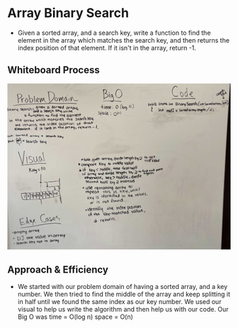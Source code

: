 # Array Binary Search

- Given a sorted array, and a search key, write a function to find the element in the array which matches the search key, and then returns the index position of that element. If it isn't in the array, return -1.

## Whiteboard Process

![Array-Binary-Search](./array-binary-search.jpg)

## Approach & Efficiency

- We started with our problem domain of having a sorted array, and a key number. We then tried to find the middle of the array and keep splitting it in half until we found the same index as our key number. We used our visual to help us write the algorithm and then help us with our code. Our Big O was time = O(log n) space = O(n)
